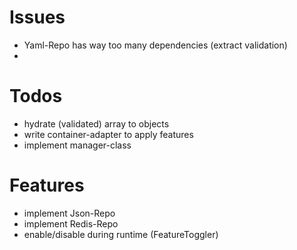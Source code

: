 # Issues
- Yaml-Repo has way too many dependencies (extract validation)
- 

# Todos
- hydrate (validated) array to objects
- write container-adapter to apply features
- implement manager-class

# Features
- implement Json-Repo
- implement Redis-Repo
- enable/disable during runtime (FeatureToggler)

